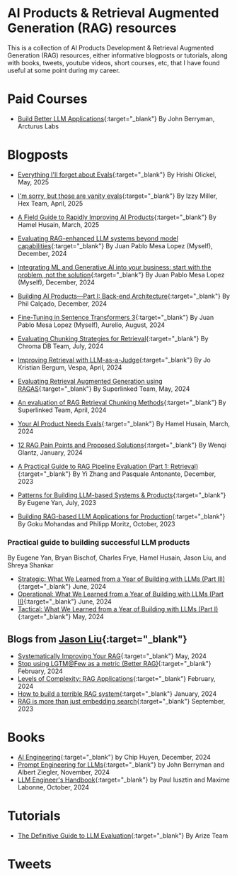 # AI Products & Retrieval Augmented Generation (RAG) resources

This is a collection of AI Products Development & Retrieval Augmented Generation (RAG) resources, either informative blogposts or tutorials, along with books, tweets, youtube videos, short courses, etc, that I have found useful at some point during my career.

# Paid Courses

- [Build Better LLM Applications](https://maven.com/arcturus-labs/build-better-llm-applications){:target="_blank"} By John Berryman, Arcturus Labs

# Blogposts

- [Everything I'll forget about Evals](https://olickel.com/everything-about-evals){:target="_blank"} By Hrishi Olickel, May, 2025

- [I'm sorry, but those are vanity evals](https://hex.tech/blog/im-sorry-but-those-are-vanity-evals/){:target="_blank"} By Izzy Miller, Hex Team, April, 2025

- [A Field Guide to Rapidly Improving AI Products](https://hamel.dev/blog/posts/field-guide/){:target="_blank"} By Hamel Husain, March, 2025

- [Evaluating RAG-enhanced LLM systems beyond model capabilities](https://juanpml.com/writing/2024/12/18/evaluating-rag-enhanced-llm-systems-beyond-model-capabilities/){:target="_blank"} By Juan Pablo Mesa Lopez (Myself), December, 2024

- [Integrating ML and Generative AI into your business: start with the problem, not the solution](https://juanpml.com/writing/2024/12/21/integrating-ml-and-generative-ai-into-your-business-start-with-the-problem-not-the-solution/){:target="_blank"} By Juan Pablo Mesa Lopez (Myself), December, 2024

- [Building AI Products—Part I: Back-end Architecture](https://philcalcado.com/2024/12/14/building-ai-products-part-i.html){:target="_blank"} By Phil Calçado, December, 2024

- [Fine-Tuning in Sentence Transformers 3](https://www.aurelio.ai/learn/sentence-transformers-fine-tuning){:target="_blank"} By Juan Pablo Mesa Lopez (Myself), Aurelio, August, 2024

- [Evaluating Chunking Strategies for Retrieval](https://research.trychroma.com/evaluating-chunking){:target="_blank"} By Chroma DB Team, July, 2024

- [Improving Retrieval with LLM-as-a-Judge](https://blog.vespa.ai/improving-retrieval-with-llm-as-a-judge/){:target="_blank"} By Jo Kristian Bergum, Vespa, April, 2024

- [Evaluating Retrieval Augmented Generation using RAGAS](https://superlinked.com/vectorhub/articles/retrieval-augmented-generation-eval-qdrant-ragas){:target="_blank"} By Superlinked Team, May, 2024

- [An evaluation of RAG Retrieval Chunking Methods](https://superlinked.com/vectorhub/articles/evaluation-rag-retrieval-chunking-methods){:target="_blank"} By Superlinked Team, April, 2024
 
- [Your AI Product Needs Evals](https://hamel.dev/blog/posts/evals/){:target="_blank"} By Hamel Husain, March, 2024

- [12 RAG Pain Points and Proposed Solutions](https://towardsdatascience.com/12-rag-pain-points-and-proposed-solutions-43709939a28c){:target="_blank"} By Wenqi Glantz, January, 2024

- [A Practical Guide to RAG Pipeline Evaluation (Part 1: Retrieval)](https://blog.relari.ai/a-practical-guide-to-rag-pipeline-evaluation-part-1-27a472b09893){:target="_blank"} By Yi Zhang and Pasquale Antonante, December, 2023

- [Patterns for Building LLM-based Systems & Products](https://eugeneyan.com/writing/llm-patterns/){:target="_blank"} By Eugene Yan, July, 2023

- [Building RAG-based LLM Applications for Production](https://www.anyscale.com/blog/a-comprehensive-guide-for-building-rag-based-llm-applications-part-1){:target="_blank"} By Goku Mohandas and Philipp Moritz, October, 2023


### Practical guide to building successful LLM products

By Eugene Yan, Bryan Bischof, Charles Frye, Hamel Husain, Jason Liu, and Shreya Shankar

- [Strategic: What We Learned from a Year of Building with LLMs (Part III)](https://www.oreilly.com/radar/what-we-learned-from-a-year-of-building-with-llms-part-iii-strategy/){:target="_blank"} June, 2024
- [Operational: What We Learned from a Year of Building with LLMs (Part II)](https://www.oreilly.com/radar/what-we-learned-from-a-year-of-building-with-llms-part-ii/){:target="_blank"} June, 2024
- [Tactical: What We Learned from a Year of Building with LLMs (Part I)](https://www.oreilly.com/radar/what-we-learned-from-a-year-of-building-with-llms-part-i/){:target="_blank"} May, 2024



## Blogs from [Jason Liu](https://jxnl.co/writing/category/rag){:target="_blank"}

- [Systematically Improving Your RAG](https://jxnl.co/writing/2024/05/22/systematically-improving-your-rag/){:target="_blank"} May, 2024
- [Stop using LGTM@Few as a metric (Better RAG)](https://jxnl.co/writing/2024/02/05/when-to-lgtm-at-k/){:target="_blank"} February, 2024
- [Levels of Complexity: RAG Applications](https://jxnl.co/writing/2024/02/28/levels-of-complexity-rag-applications/){:target="_blank"} February, 2024
- [How to build a terrible RAG system](https://jxnl.co/writing/2024/01/07/inverted-thinking-rag/){:target="_blank"} January, 2024
- [RAG is more than just embedding search](https://jxnl.co/writing/2023/09/17/rag-is-more-than-embeddings/){:target="_blank"} September, 2023

# Books

- [AI Engineering](https://www.oreilly.com/library/view/ai-engineering/9781098166298/){:target="_blank"} by Chip Huyen, December, 2024
- [Prompt Engineering for LLMs](https://www.oreilly.com/library/view/prompt-engineering-for/9781098156145/){:target="_blank"} by John Berryman and Albert Ziegler, November, 2024
- [LLM Engineer's Handbook](https://www.oreilly.com/library/view/llm-engineers-handbook/9781836200079/){:target="_blank"} by Paul Iusztin and Maxime Labonne, October, 2024


# Tutorials

- [The Definitive Guide to LLM Evaluation](https://arize.com/llm-evaluation){:target="_blank"} By Arize Team


# Tweets


